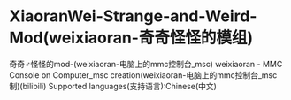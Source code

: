 # XiaoranWei-Strange-and-Weird-Mod(weixiaoran-奇奇怪怪的模组)
奇奇♂怪怪的mod-(weixiaoran-电脑上的mmc控制台_msc)
weixiaoran - MMC Console on Computer_msc creation(weixiaoran-电脑上的mmc控制台_msc  制)(bilibili)
Supported languages(支持语言):Chinese(中文)
